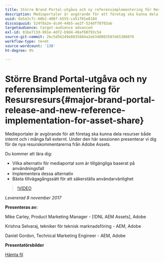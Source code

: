 ```yaml
---
title: Större Brand Portal-utgåva och ny referensimplementering för Resursresurs
description: Medieportaler är avgörande för att företag ska kunna dela resurser både internt och i många fall externt. Under den här sessionen presenterar vi dig för de nya resurskommentarerna från Adobe Assets.
uuid: 0a5a3c7c-60b2-400f-b555-ca51f01e8184
discoiquuid: 524f8a2e-dcd4-44b5-ae2f-524dff8f03ab
targetaudience: target-audience advanced
exl-id: 01be713d-991e-4d72-b9d4-48af60793c54
source-git-commit: 2bc5d56249e8835884a2eb348083507eb5308076
workflow-type: tm+mt
source-wordcount: '138'
ht-degree: 0%

---
```


# Större Brand Portal-utgåva och ny referensimplementering för Resursresurs{#major-brand-portal-release-and-new-reference-implementation-for-asset-share}

Medieportaler är avgörande för att företag ska kunna dela resurser både internt och i många fall externt. Under den här sessionen presenterar vi dig för de nya resurskommentarerna från Adobe Assets.

Du kommer att lära dig:

* Vilka alternativ för mediaportal som är tillgängliga baserat på användningsfall
* Implementera dessa alternativ
* Bästa tillvägagångssätt för att säkerställa användarvänlighet

>[!VIDEO](https://video.tv.adobe.com/v/20730/?quality=9)

*Levererad 8 november 2017*

**Presenteras av:**

Mike Carley, Product Marketing Manager - [!DNL AEM Assets], Adobe

Krishna Selvaraj, tekniker för teknisk marknadsföring - AEM, Adobe

Daniel Gordon, Technical Marketing Engineer - AEM, Adobe

**Presentatörsbilder**

[Hämta fil](assets/gems+bp-asset+share+nov+8+17+.pdf)
<!--
[Get back to the Overview](https://helpx.adobe.com/experience-manager/kt/eseminars/gems/aem-index.html)
-->
